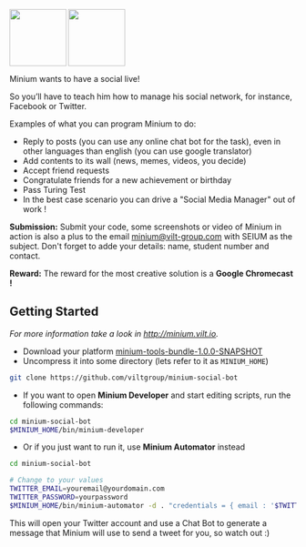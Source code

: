 <a href="url"><img src="http://viltgroup.github.io/minium/images/banner_minium.png" align="left" height="100" ></a>
<a href="url"><img src="http://seium.org/sei_15_webpage/img/mascote.png" height="100" ></a>

Minium wants to have a social live!

So you’ll have to teach him how to manage his social network, for instance, Facebook or Twitter.

Examples of what you can program Minium to do:

 * Reply to posts (you can use any online chat bot for the task), even in other languages than english (you can use google translator)
 * Add contents to its wall (news, memes, videos, you decide)
 * Accept friend requests
 * Congratulate friends for a new achievement or birthday
 * Pass Turing Test
 * In the best case scenario you can drive a "Social Media Manager" out of work !

**Submission:** Submit your code, some screenshots or video of Minium in action is also a plus to the email minium@vilt-group.com with SEIUM as the subject. Don't forget to adde your details: name, student number and contact.

**Reward:** The reward for the most creative solution is a **Google Chromecast !**

## Getting Started

*For more information take a look in http://minium.vilt.io.*

 * Download your platform [minium-tools-bundle-1.0.0-SNAPSHOT](http://sourceforge.net/projects/minium/files/minium-tools-1.0.0.SNAPSHOT/)
 * Uncompress it into some directory (lets refer to it as `MINIUM_HOME`)

```bash
git clone https://github.com/viltgroup/minium-social-bot
```

 * If you want to open **Minium Developer** and start editing scripts, run the following commands:

```bash
cd minium-social-bot
$MINIUM_HOME/bin/minium-developer
```
 * Or if you just want to run it, use **Minium Automator** instead

```bash
cd minium-social-bot

# Change to your values
TWITTER_EMAIL=youremail@yourdomain.com
TWITTER_PASSWORD=yourpassword
$MINIUM_HOME/bin/minium-automator -d . "credentials = { email : '$TWITTER_EMAIL', password : '$TWITTER_PASSWORD' }"
```

This will open your Twitter account and use a Chat Bot to generate a message that Minium will use to send a tweet for you, so watch out :)

